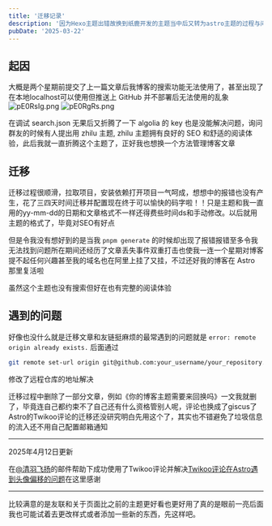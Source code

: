 ```yaml
---
title: '迁移记录'
description: '因为Hexo主题出错故换到纸鹿开发的主题当中后又转为astro主题的过程与问题'
pubDate: '2025-03-22'
---
```


## 起因

大概是两个星期前提交了上一篇文章后我博客的搜索功能无法使用了，甚至出现了在本地localhost可以使用但推送上 GitHub 并不部署后无法使用的乱象
![pE0RsIg.png](https://cdn.linexic.top/gh/LineXic/img/img/blog/pE0RsIg.webp)
![pE0RgRs.png](https://cdn.linexic.top/gh/LineXic/img/img/blog/pE0RgRs.webp)

在调试 search.json 无果后又折腾了一下 algolia 的 key 也是没能解决问题，询问群友的时候有人提出用 zhilu 主题, zhilu 主题拥有良好的 SEO 和舒适的阅读体验，此后我就一直折腾这个主题了，正好我也想换一个方法管理博客文章

## 迁移

迁移过程很顺滑，拉取项目，安装依赖打开项目一气呵成，想想中的报错也没有产生，花了三四天时间迁移并配置现在终于可以愉快的码字啦！！只是主题和我一直用的yy-mm-dd的日期和文章格式不一样还得费些时间ds和手动修改。以后就用主题的格式了，毕竟对SEO有好点

但是令我没有想好到的是当我 `pnpm generate` 的时候却出现了报错报错至多令我无法找到问题所在期间还经历了文章丢失事件双重打击也使我一连一个星期对博客提不起任何兴趣甚至我的域名也在阿里上挂了又挂，不过还好我的博客在 Astro 那里复活啦

虽然这个主题也没有搜索但好在也有完整的阅读体验

## 遇到的问题

好像也没什么就是迁移文章和友链挺麻烦的最常遇到的问题就是 `error: remote origin already exists.` 后面通过

```bash
git remote set-url origin git@github.com:your_username/your_repository.git
```

修改了远程仓库的地址解决

迁移过程中删除了一部分文章，例如《你的博客主题需要来回换吗》一文我就删了，毕竟连自己都约束不了自己还有什么资格管别人呢，评论也换成了giscus了Astro的Twikoo评论的迁移还没研究明白先用这个了，其实也不错避免了垃圾信息的流入还不用自己配置邮箱通知

---
2025年4月12日更新

在[@清羽飞扬](https://blog.liushen.fun/)的邮件帮助下成功使用了Twikoo评论并解决[Twikoo评论在Astro遇到头像偏移的问题](https://github.com/twikoojs/twikoo/issues/811)在这里感谢

---

比较满意的是友联和关于页面比之前的主题更好看也更好用了真的是眼前一亮后面我也可能试着去更改样式或者添加一些新的东西，先这样吧。
